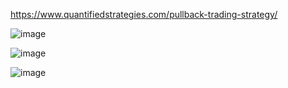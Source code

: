 https://www.quantifiedstrategies.com/pullback-trading-strategy/

![image](https://github.com/user-attachments/assets/1bd41fa6-a58c-4dca-b861-cb8227e1b083)

![image](https://github.com/user-attachments/assets/b64a973f-1324-4cf9-8acc-7d1a2d8d1642)

![image](https://github.com/user-attachments/assets/05be1542-9a88-4663-8e6e-27a2c7f39a46)
